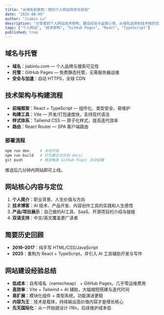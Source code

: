 ```yaml
---
title: "从域名到架构：我的个人网站现状与经验"
date: "2025-08-09"
author: "Jiabin Lu"
description: "分享我的个人网站技术架构、建设经验与运营心得，从域名选择到技术栈的完整解析。"
tags: ["个人网站", "技术架构", "GitHub Pages", "React", "TypeScript"]
published: true
---
```


## 域名与托管

- **域名**：jiabinlu.com — 个人品牌与搜索可见性
- **托管**：GitHub Pages — 免费静态托管，无需服务器运维
- **安全与加速**：自动 HTTPS，全球 CDN

## 技术架构与构建流程

- **前端框架**：React + TypeScript — 组件化、类型安全、易维护
- **构建工具**：Vite — 开发/打包速度快，支持现代语法
- **样式体系**：Tailwind CSS — 原子化样式，提高迭代效率
- **路由**：React Router — SPA 客户端路由

### 部署流程

```bash
npm run dev     # 本地开发
npm run build   # 打包静态文件到 docs/
git push        # 推送触发 GitHub Pages 自动部署
```

推送后几分钟内网站即可上线。

## 网站核心内容与定位

1. **个人简介**：职业背景、人生价值与方向
2. **技术博客**：AI 技术、产品开发、内容创作工具的实践和人生感悟
3. **产品/项目展示**：自己做的AI工具、SaaS、开源项目的介绍与链接
4. **双语支持**：中文/英文覆盖更广读者

## 简要历史回顾

- **2016–2017**：纯手写 HTML/CSS/JavaScript
- **2025**：重构为 React + TypeScript，并引入 AI 工具辅助开发与写作

## 网站建设经验总结

- **低成本**：自有域名（namecheap） + GitHub Pages，几乎零运维费用
- **高效率**：Vite + Tailwind + AI 辅助，大幅缩短搭建与迭代时间
- **易扩展**：模块化组件 + 类型系统，功能演进更稳
- **内容为王**：技术是载体，持续输出高价值内容才是增长核心
- **先天国际化**：从一开始就设计 i18n，后续维护成本低


